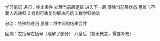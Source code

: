 学习笔记
递归：终止条件
处理当前层逻辑
进入下一层
清除当前层状态
思维
1.不要人肉递归
2.找到可重复的解决问题
3.数学归纳法

分治：特殊的递归
思维：将中间的结果合并

回溯：左括号右括号（理解了部分）
八皇后（暂无概念，需要补充）